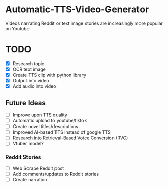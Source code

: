 # Automatic-TTS-Video-Generator

Videos narrating Reddit or text image stories are increasingly more popular on Youtube.

# TODO
- [x] Research topic
- [x] OCR text image
- [x] Create TTS clip with python library
- [x] Output into video
- [x] Add audio into video

## Future Ideas
- [ ] Improve upon TTS quality
- [ ] Automatic upload to youtube/tiktok
- [ ] Create novel titles/descriptions
- [ ] Improved AI-based TTS instead of google TTS
- [ ] Research into Retrieval-Based Voice Conversion (RVC)
- [ ] Vtuber model?

### Reddit Stories
- [ ] Web Scrape Reddit post
- [ ] Add comments/updates to Reddit stories
- [ ] Create narration
